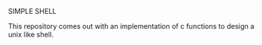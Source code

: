 SIMPLE SHELL

This repository comes out with an implementation of c functions to design a unix like shell.
